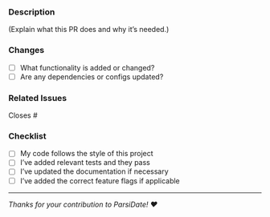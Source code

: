 ### Description

(Explain what this PR does and why it’s needed.)

### Changes

- [ ] What functionality is added or changed?
- [ ] Are any dependencies or configs updated?

### Related Issues

Closes #

### Checklist

- [ ] My code follows the style of this project
- [ ] I’ve added relevant tests and they pass
- [ ] I’ve updated the documentation if necessary
- [ ] I’ve added the correct feature flags if applicable

---

_Thanks for your contribution to ParsiDate! ❤️_
